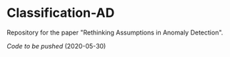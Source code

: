 # Classification-AD
Repository for the paper "Rethinking Assumptions in Anomaly Detection".

*Code to be pushed* (2020-05-30)
